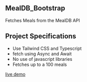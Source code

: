 ## MealDB_Bootstrap
Fetches Meals from the MealDB API

## Project Specifications
 
- Use Tailwind CSS and Typescript
- fetch using Async and Await
- No use of javascript libraries
- Fetches up to a 100 meals

[live demo](https://mealddbtailwind.netlify.app/#)